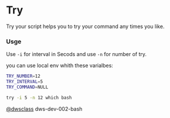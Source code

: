 # Try

Try your script helps you to try your command any times you like.

### Usge

Use `-i` for interval in Secods and use `-n` for number of try.

you can use local env whith these varialbes:

```bash
TRY_NUMBER=12
TRY_INTERVAL=5
TRY_COMMAND=NULL
```

```bash
try -i 5 -n 12 which bash
```


[@dwsclass](https://github.com/dwsclass/) dws-dev-002-bash
